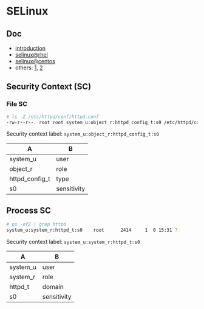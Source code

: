 # SELinux

## Doc

* [introduction](https://www.digitalocean.com/community/tutorials/an-introduction-to-selinux-on-centos-7-part-1-basic-concepts)
* [selinux@rhel](https://access.redhat.com/documentation/en-US/Red_Hat_Enterprise_Linux/7/html/SELinux_Users_and_Administrators_Guide/)
* [selinux@centos](https://wiki.centos.org/HowTos/SELinux)
* others: [1](http://www.techrepublic.com/blog/linux-and-open-source/practical-selinux-for-the-beginner-contexts-and-labels/), [2](https://wiki.gentoo.org/wiki/SELinux/Tutorials)


## Security Context (SC)

### File SC

```sh
# ls -Z /etc/httpd/conf/httpd.conf 
-rw-r--r--. root root system_u:object_r:httpd_config_t:s0 /etc/httpd/conf/httpd.conf
```

Security context label: <code>system_u:object_r:httpd_config_t:s0</code>

| A              | B           |
|----------------|-------------|
| system_u       | user        |
| object_r       | role        |
| httpd_config_t | type        |
| s0             | sensitivity |


## Process SC

```sh
# ps -efZ | grep httpd
system_u:system_r:httpd_t:s0    root      2414     1  0 15:31 ?        00:00:00 /usr/sbin/httpd -DFOREGROUND
```

Security context label: <code>system_u:system_r:httpd_t:s0</code>

| A              | B           |
|----------------|-------------|
| system_u       | user        |
| system_r       | role        |
| httpd_t        | domain      |
| s0             | sensitivity |


